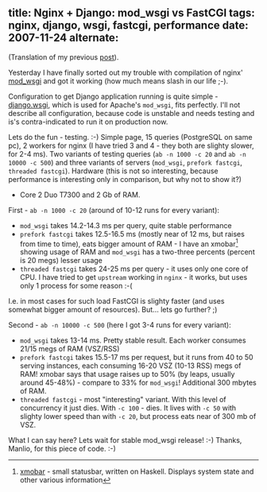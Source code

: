 title: Nginx + Django: mod_wsgi vs FastCGI
tags: nginx, django, wsgi, fastcgi, performance
date: 2007-11-24
alternate: <link rel="alternate" hreflang="ru" href="../nginx-mod-wsgi-vs-fastcgi/" />
----

(Translation of my previous [post][1]).

Yesterday I have finally sorted out my trouble with compilation of nginx'
[mod_wsgi][2] and got it working (how much means slash in our life ;-).

Configuration to get Django application running is quite simple -
[django.wsgi][3], which is used for Apache's `mod_wsgi`, fits perfectly. I'll
not describe all configuration, because code is unstable and needs testing and
is's contra-indicated to run it on production now.

Lets do the fun - testing. :-) Simple page, 15 queries (PostgreSQL on same pc),
2 workers for nginx (I have tried 3 and 4 - they both are slighty slower, for
2-4 ms). Two variants of testing queries (`ab -n 1000 -c 20` and `ab -n 10000 -c
500`) and three variants of servers (`mod_wsgi`, `prefork fastcgi`, `threaded
fastcgi`). Hardware (this is not so interesting, because performance is
interesting only in comparison, but why not to show it?)
- Core 2 Duo T7300 and 2 Gb of RAM.

First - `ab -n 1000 -c 20` (around of 10-12 runs for every variant):

- `mod_wsgi` takes 14.2-14.3 ms per query, quite stable performance
- `prefork fastcgi` takes 12.5-16.5 ms (mostly near of 12 ms, but raises from
  time to time), eats bigger amount of RAM - I have an xmobar[^1] showing usage
  of RAM and `mod_wsgi` has a two-three percents (percent is 20 megs) lesser
  usage
- `threaded fastcgi` takes 24-25 ms per query - it uses only one core of CPU. I
  have tried to get `upstream` working in `nginx` - it works, but uses only 1
  process for some reason :-(

I.e. in most cases for such load FastCGI is slighty faster (and uses somewhat
bigger amount of resources). But... lets go further? ;)

Second - `ab -n 10000 -c 500` (here I got 3-4 runs for every variant):

- `mod_wsgi` takes 13-14 ms. Pretty stable result. Each worker consumes 21/15
  megs of RAM (VSZ/RSS)
- `prefork fastcgi` takes 15.5-17 ms per request, but it runs from 40 to 50
  serving instances, each consuming 16-20 VSZ (10-13 RSS) megs of RAM! xmobar
  says that usage raises up to 50% (by leaps, usually around 45-48%) - compare
  to 33% for `mod_wsgi`! Additional 300 mbytes of RAM.
- `threaded fastcgi` - most "interesting" variant. With this level of
  concurrency it just dies. With `-c 100` - dies. It lives with `-c 50` with
  slighty lower speed than with `-c 20`, but process eats near of 300 mb of VSZ.

What I can say here? Lets wait for stable mod_wsgi release! :-) Thanks, Manlio,
for this piece of code. :-)

[1]: http://piranha.org.ua/blog/2007/11/24/nginx-mod-wsgi-vs-fastcgi/
[2]: http://hg.mperillo.ath.cx/nginx/mod_wsgi/
[3]: http://trac.piranha.org.ua/browser/byteflow/django.wsgi
[4]: http://gorgias.mine.nu/xmobar/

[^1]: [xmobar][4] - small statusbar, written on Haskell. Displays system state and other various information

